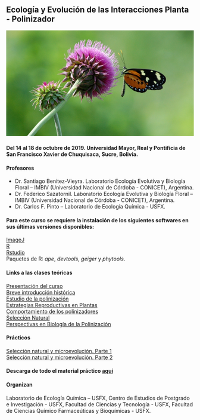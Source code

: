 ## Ecología y Evolución de las Interacciones Planta - Polinizador

![](mariposa.JPG)

#### **Del 14 al 18 de octubre de 2019.** Universidad Mayor, Real y Pontificia de San Francisco Xavier de Chuquisaca, **Sucre, Bolivia**.

#### Profesores   
* Dr. Santiago Benitez-Vieyra. Laboratorio Ecología Evolutiva y Biología Floral – IMBIV (Universidad Nacional de Córdoba - CONICET), Argentina.   
* Dr. Federico Sazatornil. Laboratorio Ecología Evolutiva y Biología Floral – IMBIV (Universidad Nacional de Córdoba - CONICET), Argentina.   
* Dr. Carlos F. Pinto – Laboratorio de Ecología Química - USFX.   

#### Para este curso se requiere la instalación de los siguientes softwares en sus últimas versiones disponibles:   
[ImageJ](https://imagej.nih.gov/ij/index.html)   
[R](https://cran.r-project.org/)   
[Rstudio](https://rstudio.com/)   
Paquetes de R: *ape*, *devtools*, *geiger* y *phytools*.   

#### Links a las clases teóricas
[Presentación del curso](https://santiagombv.github.io/ecolevol_polinizacion/presentacion.html)     
[Breve introducción histórica](https://santiagombv.github.io/ecolevol_polinizacion/fundamentos.html)     
[Estudio de la polinización](https://santiagombv.github.io/ecolevol_polinizacion/diversidad_floral.html)  
[Estrategias Reproductivas en Plantas](https://santiagombv.github.io/ecolevol_polinizacion/teor_estrategias_plantas.html)   
[Comportamiento de los polinizadores](http://santiagombv.github.io/ecolevol_polinizacion/teor_comport_polinizadores.html)    
[Selección Natural](http://santiagombv.github.io/ecolevol_polinizacion/teor_seleccion_natural.html)    
[Perspectivas en Biología de la Polinización](http://santiagombv.github.io/ecolevol_polinizacion/perspectivas.html) 
   
#### Prácticos
[Selección natural y microevolución. Parte 1](https://santiagombv.github.io/ecolevol_polinizacion/practico_seleccion_1.html)   
[Selección natural y microevolución. Parte 2](https://santiagombv.github.io/ecolevol_polinizacion/practico_seleccion_2.html)    

#### Descarga de todo el material práctico [aquí](https://github.com/santiagombv/ecolevol_polinizacion/archive/master.zip)

#### Organizan   
Laboratorio de Ecología Química – USFX, Centro de Estudios de Postgrado e Investigación - USFX, Facultad de Ciencias y Tecnología - USFX, Facultad de Ciencias Químico Farmaceúticas y Bioquímicas - USFX.   
